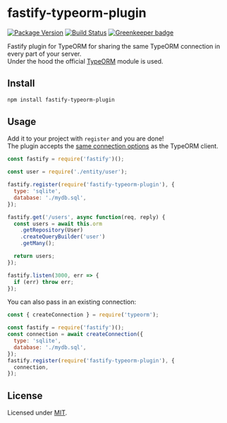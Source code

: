 # fastify-typeorm-plugin

[![Package Version](https://img.shields.io/npm/v/fastify-typeorm-plugin.svg)](https://npm.im/fastify-typeorm-plugin)
[![Build Status](https://travis-ci.org/inthepocket/fastify-typeorm-plugin.svg?branch=master)](https://travis-ci.org/inthepocket/fastify-typeorm-plugin)
[![Greenkeeper badge](https://badges.greenkeeper.io/inthepocket/fastify-typeorm-plugin.svg)](https://greenkeeper.io/)

Fastify plugin for TypeORM for sharing the same TypeORM connection in every part of your server.  
Under the hood the official [TypeORM](https://www.npmjs.com/package/typeorm) module is used.

## Install

```sh
npm install fastify-typeorm-plugin
```

## Usage

Add it to your project with `register` and you are done!  
The plugin accepts the [same connection options](https://typeorm.io/#/connection-options) as the TypeORM client.

```js
const fastify = require('fastify')();

const user = require('./entity/user');

fastify.register(require('fastify-typeorm-plugin'), {
  type: 'sqlite',
  database: './mydb.sql',
});

fastify.get('/users', async function(req, reply) {
  const users = await this.orm
    .getRepository(User)
    .createQueryBuilder('user')
    .getMany();

  return users;
});

fastify.listen(3000, err => {
  if (err) throw err;
});
```

You can also pass in an existing connection:

```js
const { createConnection } = require('typeorm');

const fastify = require('fastify')();
const connection = await createConnection({
  type: 'sqlite',
  database: './mydb.sql',
});
fastify.register(require('fastify-typeorm-plugin'), {
  connection,
});
```

## License

Licensed under [MIT](./LICENSE).
